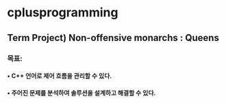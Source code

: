 # cplusprogramming
## Term Project) Non-offensive monarchs : Queens
### 목표: 
#### •	C++ 언어로 제어 흐름을 관리할 수 있다.
#### •	주어진 문제를 분석하여 솔루션을 설계하고 해결할 수 있다.
